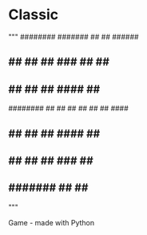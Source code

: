# Classic                          
"""
########   #######  ##    ##  ######   
##     ## ##     ## ###   ## ##    ##  
##     ## ##     ## ####  ## ##        
########  ##     ## ## ## ## ##   #### 
##        ##     ## ##  #### ##    ##  
##        ##     ## ##   ### ##    ##  
##         #######  ##    ##  ######   
"""

Game - made with Python                       

                         
